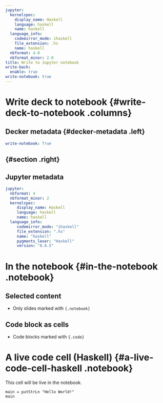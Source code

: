 ```yaml
---
jupyter:
  kernelspec:
    display_name: Haskell
    language: haskell
    name: haskell
  language_info:
    codemirror_mode: ihaskell
    file_extension: .hs
    name: haskell
  nbformat: 4.0
  nbformat_minor: 2.0
title: Write to Jupyter notebook
write-back:
  enable: true
write-notebook: true
---
```



# Write deck to notebook {#write-deck-to-notebook .columns}

## Decker metadata {#decker-metadata .left}

``` yaml
write-notebook: True
```

##  {#section .right}

## Jupyter metadata

``` yaml
jupyter:
  nbformat: 4
  nbformat_minor: 2
  kernelspec:
     display_name: Haskell
     language: haskell
     name: haskell
  language_info:
     codemirror_mode: "ihaskell"
     file_extension: ".hs"
     name: "haskell"
     pygments_lexer: "Haskell"
     version: "8.6.5"
```

# In the notebook {#in-the-notebook .notebook}

## Selected content

-   Only slides marked with `{.notebook}`

## Code block as cells

-   Code blocks marked with `{.code}`

# A live code cell (Haskell) {#a-live-code-cell-haskell .notebook}

This cell will be live in the notebook.

``` {.haskell .code}
main = putStrLn "Hello World!"
main
```
